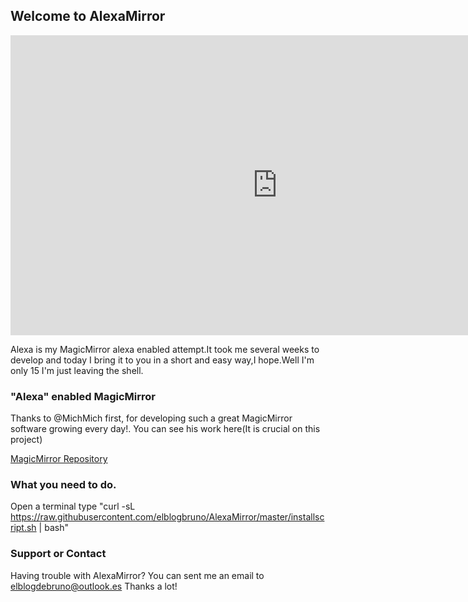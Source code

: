 ## Welcome to AlexaMirror

<iframe width="854" height="480" src="https://www.youtube.com/embed/I0a1GjF9JYk" frameborder="0" allowfullscreen></iframe>

Alexa is my MagicMirror alexa enabled attempt.It took me several weeks to develop and today I bring it to you in a short and easy way,I hope.Well I'm only 15 I'm just leaving the shell.

### "Alexa" enabled MagicMirror

Thanks to @MichMich first, for developing such a great MagicMirror software growing every day!.
You  can see his work here(It is crucial on this project) 

[MagicMirror Repository](https://github.com/MichMich/MagicMirror)
### What you need to do.
Open a terminal
type 
"curl -sL https://raw.githubusercontent.com/elblogbruno/AlexaMirror/master/installscript.sh | bash"

### Support or Contact

Having trouble with AlexaMirror? You can sent me an email to elblogdebruno@outlook.es
Thanks a lot!
